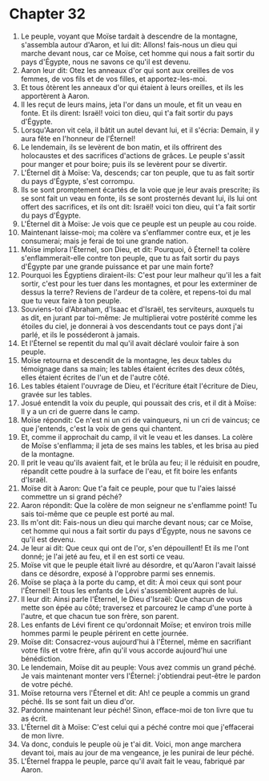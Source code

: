 # Chapter 32

1. Le peuple, voyant que Moïse tardait à descendre de la montagne, s'assembla autour d'Aaron, et lui dit: Allons! fais-nous un dieu qui marche devant nous, car ce Moïse, cet homme qui nous a fait sortir du pays d'Égypte, nous ne savons ce qu'il est devenu.
2. Aaron leur dit: Otez les anneaux d'or qui sont aux oreilles de vos femmes, de vos fils et de vos filles, et apportez-les-moi.
3. Et tous ôtèrent les anneaux d'or qui étaient à leurs oreilles, et ils les apportèrent à Aaron.
4. Il les reçut de leurs mains, jeta l'or dans un moule, et fit un veau en fonte. Et ils dirent: Israël! voici ton dieu, qui t'a fait sortir du pays d'Égypte.
5. Lorsqu'Aaron vit cela, il bâtit un autel devant lui, et il s'écria: Demain, il y aura fête en l'honneur de l'Éternel!
6. Le lendemain, ils se levèrent de bon matin, et ils offrirent des holocaustes et des sacrifices d'actions de grâces. Le peuple s'assit pour manger et pour boire; puis ils se levèrent pour se divertir.
7. L'Éternel dit à Moïse: Va, descends; car ton peuple, que tu as fait sortir du pays d'Égypte, s'est corrompu.
8. Ils se sont promptement écartés de la voie que je leur avais prescrite; ils se sont fait un veau en fonte, ils se sont prosternés devant lui, ils lui ont offert des sacrifices, et ils ont dit: Israël! voici ton dieu, qui t'a fait sortir du pays d'Égypte.
9. L'Éternel dit à Moïse: Je vois que ce peuple est un peuple au cou roide.
10. Maintenant laisse-moi; ma colère va s'enflammer contre eux, et je les consumerai; mais je ferai de toi une grande nation.
11. Moïse implora l'Éternel, son Dieu, et dit: Pourquoi, ô Éternel! ta colère s'enflammerait-elle contre ton peuple, que tu as fait sortir du pays d'Égypte par une grande puissance et par une main forte?
12. Pourquoi les Égyptiens diraient-ils: C'est pour leur malheur qu'il les a fait sortir, c'est pour les tuer dans les montagnes, et pour les exterminer de dessus la terre? Reviens de l'ardeur de ta colère, et repens-toi du mal que tu veux faire à ton peuple.
13. Souviens-toi d'Abraham, d'Isaac et d'Israël, tes serviteurs, auxquels tu as dit, en jurant par toi-même: Je multiplierai votre postérité comme les étoiles du ciel, je donnerai à vos descendants tout ce pays dont j'ai parlé, et ils le posséderont à jamais.
14. Et l'Éternel se repentit du mal qu'il avait déclaré vouloir faire à son peuple.
15. Moïse retourna et descendit de la montagne, les deux tables du témoignage dans sa main; les tables étaient écrites des deux côtés, elles étaient écrites de l'un et de l'autre côté.
16. Les tables étaient l'ouvrage de Dieu, et l'écriture était l'écriture de Dieu, gravée sur les tables.
17. Josué entendit la voix du peuple, qui poussait des cris, et il dit à Moïse: Il y a un cri de guerre dans le camp.
18. Moïse répondit: Ce n'est ni un cri de vainqueurs, ni un cri de vaincus; ce que j'entends, c'est la voix de gens qui chantent.
19. Et, comme il approchait du camp, il vit le veau et les danses. La colère de Moïse s'enflamma; il jeta de ses mains les tables, et les brisa au pied de la montagne.
20. Il prit le veau qu'ils avaient fait, et le brûla au feu; il le réduisit en poudre, répandit cette poudre à la surface de l'eau, et fit boire les enfants d'Israël.
21. Moïse dit à Aaron: Que t'a fait ce peuple, pour que tu l'aies laissé commettre un si grand péché?
22. Aaron répondit: Que la colère de mon seigneur ne s'enflamme point! Tu sais toi-même que ce peuple est porté au mal.
23. Ils m'ont dit: Fais-nous un dieu qui marche devant nous; car ce Moïse, cet homme qui nous a fait sortir du pays d'Égypte, nous ne savons ce qu'il est devenu.
24. Je leur ai dit: Que ceux qui ont de l'or, s'en dépouillent! Et ils me l'ont donné; je l'ai jeté au feu, et il en est sorti ce veau.
25. Moïse vit que le peuple était livré au désordre, et qu'Aaron l'avait laissé dans ce désordre, exposé à l'opprobre parmi ses ennemis.
26. Moïse se plaça à la porte du camp, et dit: À moi ceux qui sont pour l'Éternel! Et tous les enfants de Lévi s'assemblèrent auprès de lui.
27. Il leur dit: Ainsi parle l'Éternel, le Dieu d'Israël: Que chacun de vous mette son épée au côté; traversez et parcourez le camp d'une porte à l'autre, et que chacun tue son frère, son parent.
28. Les enfants de Lévi firent ce qu'ordonnait Moïse; et environ trois mille hommes parmi le peuple périrent en cette journée.
29. Moïse dit: Consacrez-vous aujourd'hui à l'Éternel, même en sacrifiant votre fils et votre frère, afin qu'il vous accorde aujourd'hui une bénédiction.
30. Le lendemain, Moïse dit au peuple: Vous avez commis un grand péché. Je vais maintenant monter vers l'Éternel: j'obtiendrai peut-être le pardon de votre péché.
31. Moïse retourna vers l'Éternel et dit: Ah! ce peuple a commis un grand péché. Ils se sont fait un dieu d'or.
32. Pardonne maintenant leur péché! Sinon, efface-moi de ton livre que tu as écrit.
33. L'Éternel dit à Moïse: C'est celui qui a péché contre moi que j'effacerai de mon livre.
34. Va donc, conduis le peuple où je t'ai dit. Voici, mon ange marchera devant toi, mais au jour de ma vengeance, je les punirai de leur péché.
35. L'Éternel frappa le peuple, parce qu'il avait fait le veau, fabriqué par Aaron.

